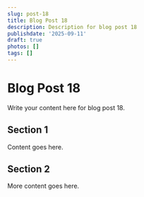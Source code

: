 ```yaml
---
slug: post-18
title: Blog Post 18
description: Description for blog post 18
publishdate: '2025-09-11'
draft: true
photos: []
tags: []
---
```

# Blog Post 18

Write your content here for blog post 18.

## Section 1

Content goes here.

## Section 2

More content goes here.
